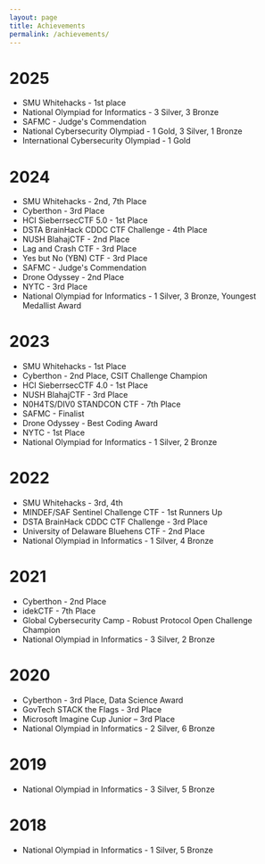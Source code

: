```yaml
---
layout: page
title: Achievements
permalink: /achievements/
---
```


# 2025
- SMU Whitehacks - 1st place
- National Olympiad for Informatics - 3 Silver, 3 Bronze
- SAFMC - Judge's Commendation
- National Cybersecurity Olympiad - 1 Gold, 3 Silver, 1 Bronze
- International Cybersecurity Olympiad - 1 Gold

# 2024
- SMU Whitehacks - 2nd, 7th Place
- Cyberthon - 3rd Place
- HCI SieberrsecCTF 5.0 - 1st Place
- DSTA BrainHack CDDC CTF Challenge - 4th Place
- NUSH BlahajCTF - 2nd Place
- Lag and Crash CTF - 3rd Place
- Yes but No (YBN) CTF - 3rd Place
- SAFMC - Judge's Commendation
- Drone Odyssey - 2nd Place
- NYTC - 3rd Place 
- National Olympiad for Informatics - 1 Silver, 3 Bronze, Youngest Medallist Award

# 2023
- SMU Whitehacks - 1st Place
- Cyberthon - 2nd Place, CSIT Challenge Champion
- HCI SieberrsecCTF 4.0 - 1st Place
- NUSH BlahajCTF - 3rd Place
- N0H4TS/DIV0 STANDCON CTF - 7th Place
- SAFMC - Finalist
- Drone Odyssey - Best Coding Award
- NYTC - 1st Place
- National Olympiad for Informatics - 1 Silver, 2 Bronze

# 2022
- SMU Whitehacks - 3rd, 4th
- MINDEF/SAF Sentinel Challenge CTF - 1st Runners Up
- DSTA BrainHack CDDC CTF Challenge - 3rd Place
- University of Delaware Bluehens CTF - 2nd Place
- National Olympiad in Informatics - 1 Silver, 4 Bronze

# 2021
- Cyberthon - 2nd Place
- idekCTF - 7th Place
- Global Cybersecurity Camp - Robust Protocol Open Challenge Champion
- National Olympiad in Informatics - 3 Silver, 2 Bronze

# 2020
- Cyberthon - 3rd Place, Data Science Award
- GovTech STACK the Flags - 3rd Place
- Microsoft Imagine Cup Junior – 3rd Place
- National Olympiad in Informatics - 2 Silver, 6 Bronze

# 2019
- National Olympiad in Informatics - 3 Silver, 5 Bronze

# 2018
- National Olympiad in Informatics - 1 Silver, 5 Bronze


